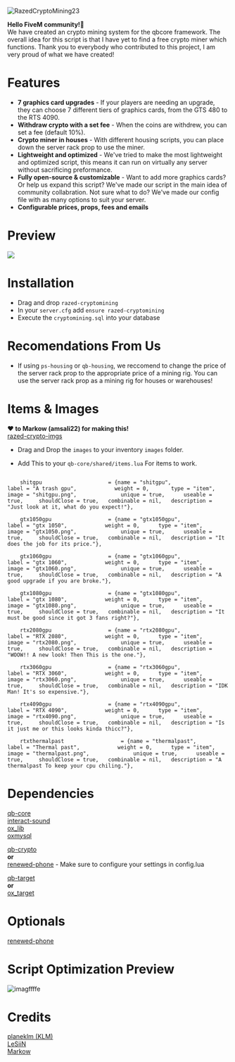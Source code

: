 ![RazedCryptoMining23](https://github.com/planeklm/razed-cryptomining/assets/91488137/2974fd19-33f9-409a-a1a1-194d1590237c)

**Hello FiveM community!👋**\
We have created an crypto mining system for the qbcore framework. The overall idea for this script is that I have yet to find a free crypto miner which functions. Thank you to everybody who contributed to this project, I am very proud of what we have created!

# Features
* **7 graphics card upgrades** - If your players are needing an upgrade, they can choose 7 different tiers of graphics cards, from the GTS 480 to the RTS 4090.
* **Withdraw crypto with a set fee** - When the coins are withdrew, you can set a fee (default 10%).
*  **Crypto miner in houses** - With different housing scripts, you can place down the server rack prop to use the miner.
* **Lightweight and optimized** - We've tried to make the most lightweight and optimized script, this means it can run on virtually any server without sacrificing preformance.
* **Fully open-source & customizable** - Want to add more graphics cards? Or help us expand this script? We've made our script in the main idea of community collabration. Not sure what to do? We've made our config file with as many options to suit your server.
* **Configurable prices, props, fees and emails**

# Preview
[![](https://i.imgur.com/USdx6mP.png)](https://youtu.be/ohPHNCPLdt4)

# Installation
* Drag and drop `razed-cryptomining`
* In your `server.cfg` add `ensure razed-cryptomining`
* Execute the `cryptomining.sql` into your database

# Recomendations From Us
* If using `ps-housing` or `qb-housing`, we reccomend to change the price of the server rack prop to the appropriate price of a mining rig. You can use the server rack prop as a mining rig for houses or warehouses!

# Items & Images
**❤️ to Markow (amsali22) for making this!**\
[razed-crypto-imgs](https://github.com/amsali22/razed-crypto-imgs)

* Drag and Drop the `images` to your inventory `images` folder.

* Add This to your `qb-core/shared/items.lua` For items to work.

```

	shitgpu 				    = {name = "shitgpu", 			 	  	label = "A trash gpu",            weight = 0, 		type = "item", 		image = "shitgpu.png", 				unique = true, 		useable = true, 	shouldClose = true,   combinable = nil,   description = "Just look at it, what do you expect!"},

	gtx1050gpu 				    = {name = "gtx1050gpu", 			 	  	label = "gtx 1050",            weight = 0, 		type = "item", 		image = "gtx1050.png", 				unique = true, 		useable = true, 	shouldClose = true,   combinable = nil,   description = "It does the job for its price."},

	gtx1060gpu 				    = {name = "gtx1060gpu", 			 	  	label = "gtx 1060",            weight = 0, 		type = "item", 		image = "gtx1060.png", 				unique = true, 		useable = true, 	shouldClose = true,   combinable = nil,   description = "A good upgrade if you are broke."},

	gtx1080gpu 				    = {name = "gtx1080gpu", 			 	  	label = "gtx 1080",            weight = 0, 		type = "item", 		image = "gtx1080.png", 				unique = true, 		useable = true, 	shouldClose = true,   combinable = nil,   description = "It must be good since it got 3 fans right?"},

	rtx2080gpu 				    = {name = "rtx2080gpu", 			 	  	label = "RTX 2080",            weight = 0, 		type = "item", 		image = "rtx2080.png", 				unique = true, 		useable = true, 	shouldClose = true,   combinable = nil,   description = "WOOW!! A new look! Then This is the one."},

	rtx3060gpu 				    = {name = "rtx3060gpu", 			 	  	label = "RTX 3060",            weight = 0, 		type = "item", 		image = "rtx3060.png", 				unique = true, 		useable = true, 	shouldClose = true,   combinable = nil,   description = "IDK Man! It's so expensive."},

	rtx4090gpu 				    = {name = "rtx4090gpu", 			 	  	label = "RTX 4090",            weight = 0, 		type = "item", 		image = "rtx4090.png", 				unique = true, 		useable = true, 	shouldClose = true,   combinable = nil,   description = "Is it just me or this looks kinda thicc?"},

	rtxthermalpast 				    = {name = "thermalpast", 			 	  	label = "Thermal past",            weight = 0, 		type = "item", 		image = "thermalpast.png", 				unique = true, 		useable = true, 	shouldClose = true,   combinable = nil,   description = "A thermalpast To keep your cpu chiling."},

```

# Dependencies
[qb-core](https://github.com/qbcore-framework/qb-core)\
[interact-sound](https://github.com/qbcore-framework/interact-sound)\
[ox_lib](https://github.com/overextended/ox_lib)\
[oxmysql](https://github.com/overextended/oxmysql)

[qb-crypto](https://github.com/qbcore-framework/qb-crypto)\
**or**\
[renewed-phone](https://github.com/Renewed-Scripts/qb-phone) - Make sure to configure your settings in config.lua

[qb-target](https://github.com/qbcore-framework/qb-target)\
**or**\
[ox_target](https://github.com/overextended/ox_target)

# Optionals
[renewed-phone](https://github.com/Renewed-Scripts/qb-phone)

# Script Optimization Preview
![imagffffe](https://github.com/planeklm/razed-cryptomining/assets/91488137/ae69a460-e370-47e1-88ab-eef19a4e1e61)


# Credits
[planeklm (KLM)](https://github.com/planeklm)\
[LeSiiN](https://github.com/LeSiiN)\
[Markow](https://github.com/amsali22)
